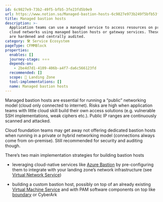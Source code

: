 ```yaml
---
id: 6c9827e9-73b2-49f5-bfb5-3fe23fd5b9e9
url: https://www.notion.so/Managed-bastion-hosts-6c9827e973b249f5bfb53fe23fd5b9e9
title: Managed bastion hosts
description: >-
  Application teams can use a managed service to access resources on private
  cloud networks using managed bastion hosts or gateway services. These gateways
  are hardened and centrally audited.
category: 🛠 Service Ecosystem
pageType: CFMMBlock
properties:
  enables: []
  journey-stage: ⭐️⭐️⭐️
  depends-on:
    - 2be4d7d1-4109-406b-a4f7-da6c566123fd
  recommended: []
  scope: 🛬 Landing Zone
  tool-implementations: []
  name: Managed bastion hosts
---
```


Managed bastion hosts are essential for running a “public” networking model (cloud only connected to internet). Risks are high when application teams with little cloud skill build their own access solutions (e.g. vulnerable SSH implementations, weak ciphers etc.). Public IP ranges are continuously scanned and attacked.

Cloud foundation teams may get away not offering dedicated bastion hosts when running in a private or hybrid networking model (connections always come from on-premise). Still recommended for security and auditing though. 

There’s two main implementation strategies for building bastion hosts

- leveraging cloud-native services like [Azure Bastion](https://learn.microsoft.com/en-us/azure/bastion/bastion-overview) by pre-configuring them to integrate with your landing zone’s network infrastructure (see [Virtual Network Service](./virtual-network-service.md))

- building a custom bastion host, possibly on top of an already existing [Virtual Machine Service](./virtual-machine-service.md) and with PAM software components on top like [boundary](https://www.boundaryproject.io) or CyberArk

